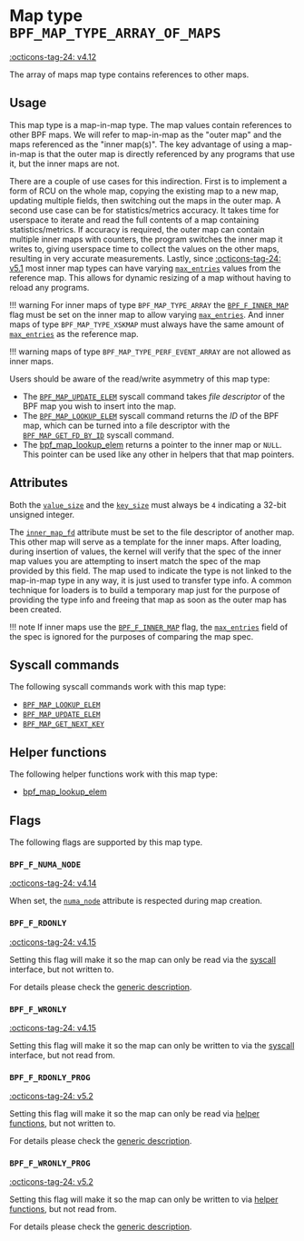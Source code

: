 # Map type `BPF_MAP_TYPE_ARRAY_OF_MAPS`

<!-- [FEATURE_TAG](BPF_MAP_TYPE_ARRAY_OF_MAPS) -->
[:octicons-tag-24: v4.12](https://github.com/torvalds/linux/commit/56f668dfe00dcf086734f1c42ea999398fad6572)
<!-- [/FEATURE_TAG] -->

The array of maps map type contains references to other maps.

## Usage

This map type is a map-in-map type. The map values contain references to other BPF maps. We will refer to map-in-map as the "outer map" and the maps referenced as the "inner map(s)". The key advantage of using a map-in-map is that the outer map is directly referenced by any programs that use it, but the inner maps are not.

There are a couple of use cases for this indirection. First is to implement a form of RCU on the whole map, copying the existing map to a new map, updating multiple fields, then switching out the maps in the outer map. A second use case can be for statistics/metrics accuracy. It takes time for userspace to iterate and read the full contents of a map containing statistics/metrics. If accuracy is required, the outer map can contain multiple inner maps with counters, the program switches the inner map it writes to, giving userspace time to collect the values on the other maps, resulting in very accurate measurements. Lastly, since [:octicons-tag-24: v5.1](https://github.com/torvalds/linux/commit/134fede4eecfcbe7900e789f625fa6f9c3a8cd0e) most inner map types can have varying [`max_entries`](../syscall/BPF_MAP_CREATE.md#max_entries) values from the reference map. This allows for dynamic resizing of a map without having to reload any programs.

!!! warning
    For inner maps of type `BPF_MAP_TYPE_ARRAY` the [`BPF_F_INNER_MAP`](../syscall/BPF_MAP_CREATE.md#bpf_f_inner_map) flag must be set on the inner map to allow varying [`max_entries`](../syscall/BPF_MAP_CREATE.md#max_entries). And inner maps of type `BPF_MAP_TYPE_XSKMAP` must always have the same amount of [`max_entries`](../syscall/BPF_MAP_CREATE.md#max_entries) as the reference map.
    
!!! warning
    maps of type `BPF_MAP_TYPE_PERF_EVENT_ARRAY` are not allowed as inner maps.

Users should be aware of the read/write asymmetry of this map type:

* The [`BPF_MAP_UPDATE_ELEM`](../syscall/BPF_MAP_UPDATE_ELEM.md) syscall command takes *file descriptor* of the BPF map you wish to insert into the map.
* The [`BPF_MAP_LOOKUP_ELEM`](../syscall/BPF_MAP_LOOKUP_ELEM.md) syscall command returns the *ID* of the BPF map, which can be turned into a file descriptor with the [`BPF_MAP_GET_FD_BY_ID`](../syscall/BPF_MAP_GET_FD_BY_ID.md) syscall command.
* The [bpf_map_lookup_elem](../helper-function/bpf_map_lookup_elem.md) returns a pointer to the inner map or `NULL`. This pointer can be used like any other in helpers that that map pointers.

## Attributes

Both the [`value_size`](../syscall/BPF_MAP_CREATE.md#value_size) and the [`key_size`](../syscall/BPF_MAP_CREATE.md#key_size) must always be `4` indicating a 32-bit unsigned integer.

The [`inner_map_fd`](../syscall/BPF_MAP_CREATE.md#inner_map_fd) attribute must be set to the file descriptor of another map. This other map will serve as a template for the inner maps. After loading, during insertion of values, the kernel will verify that the spec of the inner map values you are attempting to insert match the spec of the map provided by this field. The map used to indicate the type is not linked to the map-in-map type in any way, it is just used to transfer type info. A common technique for loaders is to build a temporary map just for the purpose of providing the type info and freeing that map as soon as the outer map has been created.

!!! note
    If inner maps use the [`BPF_F_INNER_MAP`](../syscall/BPF_MAP_CREATE.md#bpf_f_inner_map) flag, the [`max_entries`](../syscall/BPF_MAP_CREATE.md#max_entries) field of the spec is ignored for the purposes of comparing the map spec.

<!-- TODO link to generic page for attributes which are the same for every map type -->

## Syscall commands

The following syscall commands work with this map type:

* [`BPF_MAP_LOOKUP_ELEM`](../syscall/BPF_MAP_LOOKUP_ELEM.md)
* [`BPF_MAP_UPDATE_ELEM`](../syscall/BPF_MAP_UPDATE_ELEM.md)
* [`BPF_MAP_GET_NEXT_KEY`](../syscall/BPF_MAP_GET_NEXT_KEY.md)

## Helper functions

The following helper functions work with this map type:

<!-- DO NOT EDIT MANUALLY -->
<!-- [MAP_HELPER_FUNC_REF] -->
 * [bpf_map_lookup_elem](../helper-function/bpf_map_lookup_elem.md)
<!-- [/MAP_HELPER_FUNC_REF] -->

## Flags

The following flags are supported by this map type.

### `BPF_F_NUMA_NODE`

[:octicons-tag-24: v4.14](https://github.com/torvalds/linux/commit/96eabe7a40aa17e613cf3db2c742ee8b1fc764d0)

When set, the [`numa_node`](../syscall/BPF_MAP_CREATE.md#numa_node) attribute is respected during map creation.

### `BPF_F_RDONLY`

[:octicons-tag-24: v4.15](https://github.com/torvalds/linux/commit/6e71b04a82248ccf13a94b85cbc674a9fefe53f5)

Setting this flag will make it so the map can only be read via the [syscall](../syscall/index.md) interface, but not written to.

For details please check the [generic description](../syscall/BPF_MAP_CREATE.md#bpf_f_rdonly).

### `BPF_F_WRONLY`

[:octicons-tag-24: v4.15](https://github.com/torvalds/linux/commit/6e71b04a82248ccf13a94b85cbc674a9fefe53f5)

Setting this flag will make it so the map can only be written to via the [syscall](../syscall/index.md) interface, but not read from.

### `BPF_F_RDONLY_PROG`

[:octicons-tag-24: v5.2](https://github.com/torvalds/linux/commit/591fe9888d7809d9ee5c828020b6c6ae27c37229)

Setting this flag will make it so the map can only be read via [helper functions](../helper-function/index.md), but not written to.

For details please check the [generic description](../syscall/BPF_MAP_CREATE.md#bpf_f_rdonly_prog).

### `BPF_F_WRONLY_PROG`

[:octicons-tag-24: v5.2](https://github.com/torvalds/linux/commit/591fe9888d7809d9ee5c828020b6c6ae27c37229)

Setting this flag will make it so the map can only be written to via [helper functions](../helper-function/index.md), but not read from.

For details please check the [generic description](../syscall/BPF_MAP_CREATE.md#bpf_f_wronly_prog).

